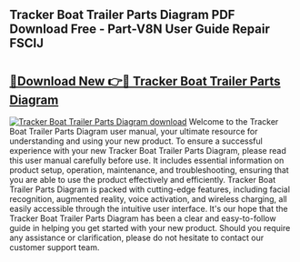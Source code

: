 ## Tracker Boat Trailer Parts Diagram PDF Download Free - Part-V8N User Guide Repair FSCIJ

# <h2><a href="http://dfpo3fm.blite.top/?on=Tracker+Boat+Trailer+Parts+Diagram">🔗Download New 👉🔴 Tracker Boat Trailer Parts Diagram</a></h2>

[![Tracker Boat Trailer Parts Diagram download](https://i.imgur.com/lujVjoI.png)](http://dfpo3fm.blite.top/?on=Tracker+Boat+Trailer+Parts+Diagram)
Welcome to the Tracker Boat Trailer Parts Diagram user manual, your ultimate resource for understanding and using your new product. To ensure a successful experience with your new Tracker Boat Trailer Parts Diagram, please read this user manual carefully before use. It includes essential information on product setup, operation, maintenance, and troubleshooting, ensuring that you are able to use the product effectively and efficiently. Tracker Boat Trailer Parts Diagram is packed with cutting-edge features, including facial recognition, augmented reality, voice activation, and wireless charging, all easily accessible through the intuitive user interface. It's our hope that the Tracker Boat Trailer Parts Diagram has been a clear and easy-to-follow guide in helping you get started with your new product. Should you require any assistance or clarification, please do not hesitate to contact our customer support team.
